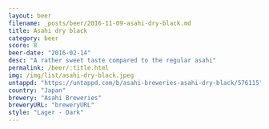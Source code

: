 ```yaml
---
layout: beer
filename: _posts/beer/2016-11-09-asahi-dry-black.md
title: Asahi dry black
category: beer
score: 8
beer-date: "2016-02-14"
desc: "A rather sweet taste compared to the regular asahi"
permalink: /beer/:title.html
img: /img/list/asahi-dry-black.jpeg
untappd: "https://untappd.com/b/asahi-breweries-asahi-dry-black/576115"
country: "Japan"
brewery: "Asahi Breweries"
breweryURL: "breweryURL"
style: "Lager - Dark"
---
```

